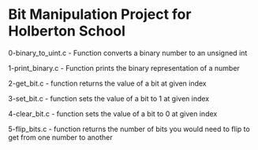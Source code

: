 <h1> Bit Manipulation Project for Holberton School </h1>

0-binary_to_uint.c - Function converts a binary number to an unsigned int

1-print_binary.c - Function prints the binary representation of a number

2-get_bit.c - function returns the value of a bit at given index

3-set_bit.c - function sets the value of a bit to 1 at given index

4-clear_bit.c - function sets the value of a bit to 0 at given index

5-flip_bits.c - function returns the number of bits you would need to flip to get from one number to another
